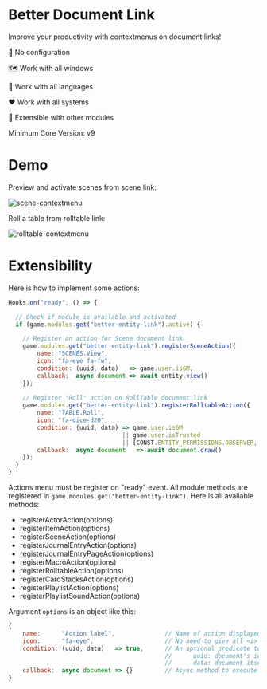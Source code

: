 # Better Document Link
Improve your productivity with contextmenus on document links!


🚀 No configuration

🗺️ Work with all windows

💬 Work with all languages

❤️ Work with all systems

🤝 Extensible with other modules

Minimum Core Version: v9

# Demo

Preview and activate scenes from scene link:

![scene-contextmenu](https://user-images.githubusercontent.com/1334405/128219650-8399151c-f701-4833-b3c9-1d0cca8e45e7.gif)

Roll a table from rolltable link:

![rolltable-contextmenu](https://user-images.githubusercontent.com/1334405/128219658-64f18131-a46f-4ec2-838c-9ff8afd3c21e.gif)

# Extensibility

Here is how to implement some actions:
```js
Hooks.on("ready", () => {

  // Check if module is available and activated
  if (game.modules.get("better-entity-link").active) {

    // Register an action for Scene document link
    game.modules.get("better-entity-link").registerSceneAction({
        name: "SCENES.View",
        icon: "fa-eye fa-fw",
        condition: (uuid, data)   => game.user.isGM,
        callback:  async document => await entity.view()
    });
    
    // Register "Roll" action on RollTable document link
    game.modules.get("better-entity-link").registerRolltableAction({
        name: "TABLE.Roll",
        icon: "fa-dice-d20",
        condition: (uuid, data) => game.user.isGM
                                || game.user.isTrusted
                                || [CONST.ENTITY_PERMISSIONS.OBSERVER, CONST.ENTITY_PERMISSIONS.OWNER].includes(data?.permission),
        callback:  async document   => await document.draw()
    });
  }
}
```

Actions menu must be register on "ready" event. All module methods are registered in `game.modules.get("better-entity-link")`. Here is all available methods:
  * registerActorAction(options)
  * registerItemAction(options)
  * registerSceneAction(options)
  * registerJournalEntryAction(options)
  * registerJournalEntryPageAction(options)
  * registerMacroAction(options)
  * registerRolltableAction(options)
  * registerCardStacksAction(options)
  * registerPlaylistAction(options)
  * registerPlaylistSoundAction(options)

Argument `options` is an object like this:
```js
{
    name:      "Action label",              // Name of action displayed in contextmenu. Support i18n key.
    icon:      "fa-eye",                    // No need to give all <i> tag, just font-awesome icon name. You can give multiple ones
    condition: (uuid, data)   => true,      // An optional predicate to show or hide action when context menu is rendered.
                                            //      uuìd: document's id, should be resolved everytime
                                            //      data: document itself if document is in current world or indexed-only data if document is in a pack
    callback:  async document => {}         // Async method to execute on click. `document` is resolved for you based on used register methods, id and pack in link.
}
```
